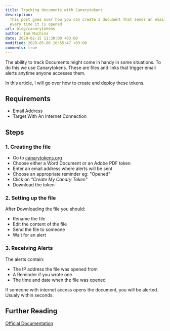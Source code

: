 ```yaml
---
title: Tracking documents with Canarytokens
description:
  This post goes over how you can create a document that sends an email alert
  every time it is opened
url: blog/canarytokens
author: Ian Muchina
date: 2020-02-15 11:30:00 +03:00
modified: 2020-05-06 10:55:47 +03:00
comments: true
---
```


The ability to track Documents might come in handy in some situations. To do
this we use Canarytokens. These are files and links that trigger email alerts
anytime anyone accesses them.

In this article, I will go over how to create and deploy these tokens.

## Requirements

- Email Address
- Target With An Internet Connection

## Steps

### 1. Creating the file

- Go to <a href="http://canarytokens.org" target="_blank">canarytokens.org</a>
- Choose either a Word Document or an Adobe PDF token
- Enter an email address where alerts will be sent
- Choose an appropriate reminder eg: "Opened"
- Click on _"Create My Canary Token"_
- Download the token

### 2. Setting up the file

After Downloading the file you should:

- Rename the file
- Edit the content of the file
- Send the file to someone
- Wait for an alert

### 3. Receiving Alerts

The alerts contain:

- The IP address the file was opened from
- A Reminder if you wrote one
- The time and date when the file was opened

If someone with internet access opens the document, you will be alerted. Usualy
within seconds.

## Further Reading

<a href="https://docs.canarytokens.org/guide/" target="_blank">Official
Documentation</a>
